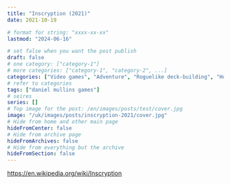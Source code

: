 ```yaml
---
title: "Inscryption (2021)"
date: 2021-10-19

# format for string: "xxxx-xx-xx"
lastmod: "2024-06-16"

# set false when you want the post publish
draft: false
# one category: ["category-1"]
# more categories: ["category-1", "category-2", ...]
categories: ["Video games", "Adventure", "Roguelike deck-building", "Horror"]
# refer to categories
tags: ["daniel mullins games"]
# seires
series: []
# Top image for the post: /en/images/posts/test/cover.jpg
image: "/uk/images/posts/inscryption-2021/cover.jpg"
# Hide from home and other main page
hideFromCenter: false
# Hide from archive page
hideFromArchives: false
# Hide from everything but the archive
hideFromSection: false
---
```

https://en.wikipedia.org/wiki/Inscryption
<!--more-->